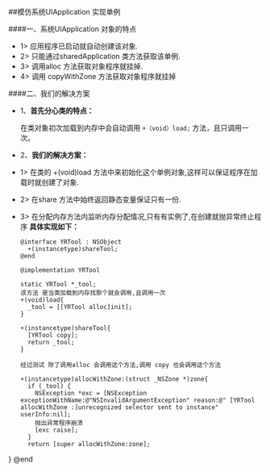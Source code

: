 ##模仿系统UIApplication 实现单例

####一、系统UIApplication 对象的特点
- 1> 应用程序已启动就自动创建该对象.
- 2> 只能通过sharedApplication 类方法获取该单例.
- 3> 调用alloc 方法获取对象程序就挂掉.
- 4> 调用 copyWithZone 方法获取对象程序就挂掉

####二、我们的解决方案
- 1、**首先分心类的特点：**

  在类对象初次加载到内存中会自动调用 `+（void）load;` 方法，且只调用一次。
- 2、**我们的解决方案：**
- 1> 在类的 +(void)load 方法中来初始化这个单例对象,这样可以保证程序在加载时就创建了对象.
- 2> 在share 方法中始终返回静态变量保证只有一份.
- 3> 在分配内存方法内监听内存分配情况,只有有实例了,在创建就抛异常终止程序
**具体实现如下：**
  ```objc
  @interface YRTool : NSObject
    +(instancetype)shareTool;
  @end
  ```
  ```objc
  @implementation YRTool

  static YRTool *_tool;
  该方法 是当类加载到内存找那个就会调用,且调用一次
  +(void)load{
    _tool = [[YRTool alloc]init];
  }

  +(instancetype)shareTool{
    [YRTool copy];
    return _tool;
  }

  经过测试 除了调用alloc 会调用这个方法,调用 copy 也会调用这个方法

  +(instancetype)allocWithZone:(struct _NSZone *)zone{
    if (_tool) {
      NSException *exc = [NSException exceptionWithName:@"NSInvalidArgumentException" reason:@" [YRTool allocWithZone :]unrecognized selector sent to instance" userInfo:nil];
      抛出异常程序崩溃
      [exc raise];
    }
    return [super allocWithZone:zone];
}
@end
```
